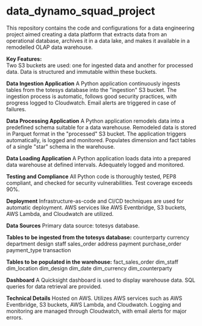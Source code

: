 # data_dynamo_squad_project

This repository contains the code and configurations for a data engineering project aimed creating a data platform that extracts data from an operational database, archives it in a data lake, and makes it available in a remodelled OLAP data warehouse.

__Key Features:__    
Two S3 buckets are used: one for ingested data and another for processed data.
Data is structured and immutable within these buckets.   

__Data Ingestion Application__
A Python application continuously ingests tables from the totesys database into the "ingestion" S3 bucket.
The ingestion process is automatic, follows good security practices, with progress logged to Cloudwatch.
Email alerts are triggered in case of failures.    

__Data Processing Application__
A Python application remodels data into a predefined schema suitable for a data warehouse.
Remodeled data is stored in Parquet format in the "processed" S3 bucket.
The application triggers automatically, is logged and monitored.
Populates dimension and fact tables of a single "star" schema in the warehouse.   

__Data Loading Application__
A Python application loads data into a prepared data warehouse at defined intervals.
Adequately logged and monitored.   

__Testing and Compliance__
All Python code is thoroughly tested, PEP8 compliant, and checked for security vulnerabilities.
Test coverage exceeds 90%.   

__Deployment__
Infrastructure-as-code and CI/CD techniques are used for automatic deployment.
AWS services like AWS Eventbridge, S3 buckets, AWS Lambda, and Cloudwatch are utilized.    

__Data Sources__
Primary data source: totesys database.

__Tables to be ingested from the totesys database:__
counterparty
currency
department
design
staff
sales_order
address
payment
purchase_order
payment_type
transaction

__Tables to be populated in the warehouse:__
fact_sales_order
dim_staff
dim_location
dim_design
dim_date
dim_currency
dim_counterparty   

__Dashboard__
A Quicksight dashboard is used to display warehouse data.
SQL queries for data retrieval are provided.   

__Technical Details__
Hosted on AWS.
Utilizes AWS services such as AWS Eventbridge, S3 buckets, AWS Lambda, and Cloudwatch.
Logging and monitoring are managed through Cloudwatch, with email alerts for major errors.